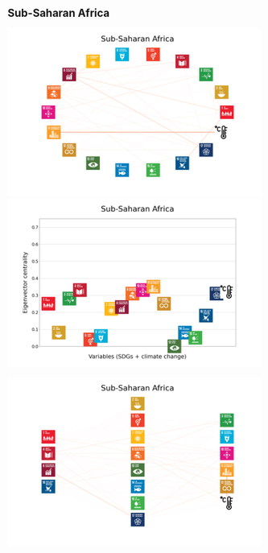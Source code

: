 ## Sub-Saharan Africa

<img src="../Sub-Saharan Africa/Sub-Saharan Africa_circular_network_logos.png">
<img src="../Sub-Saharan Africa/Sub-Saharan Africa_eigenvector_centrality.png">
<br>
<br>
<img src="../Sub-Saharan Africa/Sub-Saharan Africa_multipartite_network_logos_cluster.png">

